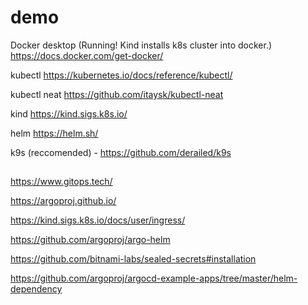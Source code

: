 # demo
Docker desktop (Running! Kind installs k8s cluster into docker.) https://docs.docker.com/get-docker/

kubectl https://kubernetes.io/docs/reference/kubectl/

kubectl neat https://github.com/itaysk/kubectl-neat

kind https://kind.sigs.k8s.io/

helm https://helm.sh/

k9s (reccomended) - https://github.com/derailed/k9s




##
https://www.gitops.tech/

https://argoproj.github.io/

https://kind.sigs.k8s.io/docs/user/ingress/

https://github.com/argoproj/argo-helm

https://github.com/bitnami-labs/sealed-secrets#installation

https://github.com/argoproj/argocd-example-apps/tree/master/helm-dependency